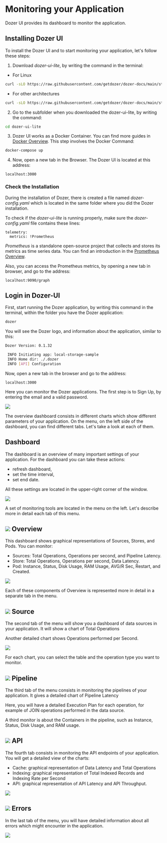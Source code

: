 # Monitoring your Application
Dozer UI provides its dashboard to monitor the application. 

## Installing Dozer UI
To install the Dozer UI and to start monitoring your application, let's follow these steps:

1. Download *dozer-ui-lite*, by writing the command in the terminal:
* For Linux
```bash
curl -sLO https://raw.githubusercontent.com/getdozer/dozer-docs/main/static/examples/3_ui_lite/dozer-ui-lite.tar.gz && tar -zxvf dozer-ui-lite-linux.tar.gz
```

 * For other architectures

```bash
curl -sLO https://raw.githubusercontent.com/getdozer/dozer-docs/main/static/examples/3_ui_lite/dozer-ui-lite.tar.gz && tar -zxvf dozer-ui-lite.tar.gz
```

2. Go to the subfolder when you downloaded the dozer-ui-lite, by writing the command:
```bash
cd dozer-ui-lite
```
3. Dozer UI works as a Docker Container. You can find more guides in [Docker Overview](https://docs.docker.com/get-started/overview/). This step involves the Docker Command:

```bash
docker-compose up
```

4. Now, open a new tab in the Browser. The Dozer UI is located at this address:

`localhost:3000`

### Check the Installation
During the installation of Dozer, there is created a file named *dozer-config.yaml* which is located in the same folder where you did the Dozer installation. 

To check if the *dozer-ui-lite* is running properly, make sure the *dozer-config.yaml* file contains these lines:


```docker
telemetry:
  metrics: !Prometheus 
```

*Prometheus* is a standalone open-source project that collects and stores its metrics as time series data. You can find an introduction in the [Prometheus Overview](https://prometheus.io/docs/introduction/overview/).

Also, you can access the Prometheus metrics, by opening a new tab in browser, and go to the address:
```
localhost:9090/graph
```

## Login in Dozer-UI

First, start running the Dozer application, by writing this command in the terminal, within the folder you have the Dozer application:

```bash
dozer
```
You will see the Dozer logo, and information about the application, similar to this:

```bash
Dozer Version: 0.1.32

 INFO Initiating app: local-storage-sample    
 INFO Home dir: ./.dozer    
 INFO [API] Configuration

```

Now, open a new tab in the browser and go to the address:
```
localhost:3000
```
Here you can monitor the Dozer applications. 
The first step is to Sign Up, by entering the email and a valid password.

![](./img/Login_form.png)


The overview dashboard consists in different charts which show different parameters of your application.  On the menu, on the left side of the dashboard, you can find different tabs. Let's take a look at each of them.

## Dashboard

The dashboard is an overview of many important settings of your application. For the dashboard you can take these actions:
* refresh dashboard,
* set the time interval, 
* set end date.

All these settings are located in the upper-right corner of the window.

![](./img/Monitor_Header1h.png)

A set of monitoring tools are located in the menu on the left. Let's describe more in detail each tab of this menu.


##  ![](./img/Icon1.png) Overview

This dashboard shows graphical representations of Sources, Stores, and Pods. You can monitor:
* Sources: Total Operations, Operations per second, and Pipeline Latency.
* Store: Total Operations, Operations per second, Data Latency.
* Pod: Instance, Status, Disk Usage, RAM Usage, AVG/R Sec, Restart, and Created.

![](./img/Overview_UI.png)

Each of these components of Overview is represented more in detail in a separate tab in the menu.


## ![](./img/Icon2.png) Source

The second tab of the menu will show you a dashboard of data sources in your application. It will show a chart of Total Operations

Another detailed chart shows Operations performed per Second.

![](./img/Source_UI.png)

For each chart, you can select the table and the operation type you want to monitor.


## ![](./img/Icon3.png) Pipeline
The third tab of the menu consists in monitoring the pipelines of your application. It gives a detailed chart of Pipeline Latency


Here, you will have a detailed Execution Plan for each operation, for example of JOIN operations performed in the data source.

A third monitor is about the Containers in the pipeline, such as Instance, Status, Disk Usage, and RAM usage.

##  ![](./img/Icon4.png) API
The fourth tab consists in monitoring the API endpoints of your application. You will get a detailed view of the charts:
* Cache: graphical representation of Data Latency and Total Operations
* Indexing: graphical representation of Total Indexed Records and Indexing Rate per Second
* API: graphical representation of API Latency and API Throughput.

![](./img/API_UI.png)

## ![](./img/Icon5.png) Errors


In the last tab of the menu, you will have detailed information about all errors which might encounter in the application. 

![](./img/errors.png)



